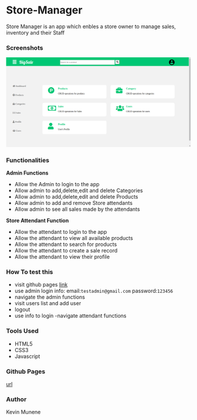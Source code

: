 # Store-Manager  

Store Manager is an app which enbles a store owner to manage sales, inventory and their Staff 

### Screenshots 

<img src="https://github.com/kevinene91/Store-Manager/blob/gh-pages/UI/assets/images/dashboard.png">

### Functionalities 

**Admin Functions** 

 - Allow the Admin to login to the app 
 - Allow admin to add,delete,edit and delete Categories
 - Allow admin to add,delete,edit and delete Products 
 - Allow admin to add and remove Store attendants 
 - Allow admin to see all sales made by the attendants 
  
**Store  Attendant Function**

- Allow the attendant to login to the app 
- Allow the attendant to view all available products
- Allow the attendant to search for products  
- Allow the attendant to create a sale record 
- Allow the attendant to view their profile 

### How To test this 

- visit github pages [link](https://kevinene91.github.io/Store-Manager/index.html)
- use admin login info: email:`testadmin@gmail.com` password:`123456`
- navigate the admin functions 
- visit users list and add user
- logout 
- use info to login
-navigate attendant functions
  
### Tools Used 

- HTML5 
- CSS3
- Javascript 

### Github Pages 
[url](https://kevinene91.github.io/Store-Manager/index.html)

### Author 

Kevin Munene
